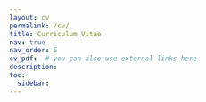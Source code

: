 ```yaml
---
layout: cv
permalink: /cv/
title: Curriculum Vitae
nav: true
nav_order: 5
cv_pdf:  # you can also use external links here
description: 
toc:
  sidebar: 
---
```

